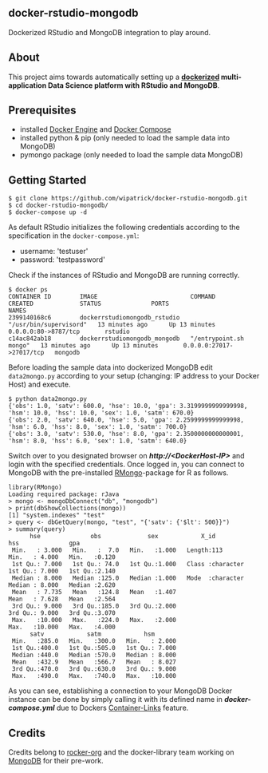## docker-rstudio-mongodb
Dockerized RStudio and MongoDB integration to play around.

## About

This project aims towards automatically setting up a **[dockerized](https://www.docker.com) multi-application Data Science platform with RStudio and MongoDB**.

## Prerequisites
* installed [Docker Engine](http://docs.docker.com/) and [Docker Compose](http://docs.docker.com/compose/install/)
* installed python & pip (only needed to load the sample data into MongoDB)
* pymongo package (only needed to load the sample data MongoDB)

## Getting Started

```
$ git clone https://github.com/wipatrick/docker-rstudio-mongodb.git
$ cd docker-rstudio-mongodb/
$ docker-compose up -d
```
As default RStudio initializes the following credentials according to the specification in the ```docker-compose.yml```:
* username: 'testuser'
* password: 'testpassword'

Check if the instances of RStudio and MongoDB are running correctly.
```
$ docker ps                                                                   
CONTAINER ID        IMAGE                          COMMAND                  CREATED             STATUS              PORTS                      NAMES
2399140168c6        dockerrstudiomongodb_rstudio   "/usr/bin/supervisord"   13 minutes ago      Up 13 minutes       0.0.0.0:80->8787/tcp       rstudio
c14ac842ab18        dockerrstudiomongodb_mongodb   "/entrypoint.sh mongo"   13 minutes ago      Up 13 minutes       0.0.0.0:27017->27017/tcp   mongodb
```
Before loading the sample data into dockerized MongoDB edit ```data2mongo.py``` according to your setup (changing: IP address to your Docker Host) and execute.
```
$ python data2mongo.py                                                        
{'obs': 1.0, 'satv': 600.0, 'hse': 10.0, 'gpa': 3.3199999999999998, 'hsm': 10.0, 'hss': 10.0, 'sex': 1.0, 'satm': 670.0}
{'obs': 2.0, 'satv': 640.0, 'hse': 5.0, 'gpa': 2.2599999999999998, 'hsm': 6.0, 'hss': 8.0, 'sex': 1.0, 'satm': 700.0}
{'obs': 3.0, 'satv': 530.0, 'hse': 8.0, 'gpa': 2.3500000000000001, 'hsm': 8.0, 'hss': 6.0, 'sex': 1.0, 'satm': 640.0}
```

Switch over to you designated browser on ***http://&lt;DockerHost-IP&gt;*** and login with the specified credentials. Once logged in, you can connect to MongoDB with the pre-installed [RMongo](https://cran.r-project.org/web/packages/RMongo/RMongo.pdf)-package for R as follows.
```
library(RMongo)
Loading required package: rJava
> mongo <- mongoDbConnect("db", "mongodb")
> print(dbShowCollections(mongo))
[1] "system.indexes" "test"          
> query <- dbGetQuery(mongo, "test", "{'satv': {'$lt': 500}}")
> summary(query)
      hse              obs             sex            X_id                hss              gpa       
 Min.   : 3.000   Min.   :  7.0   Min.   :1.000   Length:113         Min.   : 4.000   Min.   :0.120  
 1st Qu.: 7.000   1st Qu.: 74.0   1st Qu.:1.000   Class :character   1st Qu.: 7.000   1st Qu.:2.140  
 Median : 8.000   Median :125.0   Median :1.000   Mode  :character   Median : 8.000   Median :2.620  
 Mean   : 7.735   Mean   :124.8   Mean   :1.407                      Mean   : 7.628   Mean   :2.564  
 3rd Qu.: 9.000   3rd Qu.:185.0   3rd Qu.:2.000                      3rd Qu.: 9.000   3rd Qu.:3.070  
 Max.   :10.000   Max.   :224.0   Max.   :2.000                      Max.   :10.000   Max.   :4.000  
      satv            satm            hsm        
 Min.   :285.0   Min.   :300.0   Min.   : 2.000  
 1st Qu.:400.0   1st Qu.:505.0   1st Qu.: 7.000  
 Median :440.0   Median :570.0   Median : 8.000  
 Mean   :432.9   Mean   :566.7   Mean   : 8.027  
 3rd Qu.:470.0   3rd Qu.:630.0   3rd Qu.: 9.000  
 Max.   :490.0   Max.   :740.0   Max.   :10.000
```
As you can see, establishing a connection to your MongoDB Docker instance can be done by simply calling it with its defined name in ***docker-compose.yml*** due to Dockers [Container-Links](http://docs.docker.com/engine/userguide/networking/default_network/dockerlinks/) feature.

## Credits
Credits belong to [rocker-org](https://github.com/rocker-org/hadleyverse) and the docker-library team working on [MongoDB](https://github.com/docker-library/mongo) for their pre-work.
